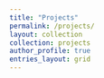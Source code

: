 ```yaml
---
title: "Projects"
permalink: /projects/
layout: collection
collection: projects
author_profile: true
entries_layout: grid
---
```

